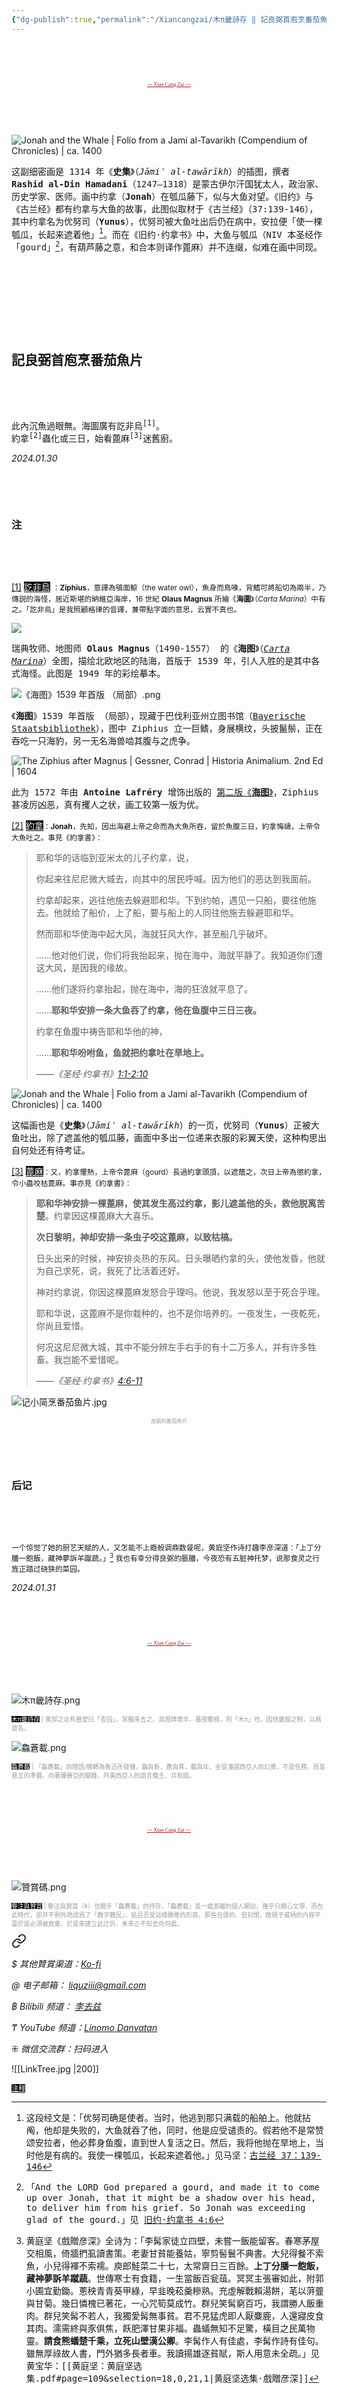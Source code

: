 ```yaml
---
{"dg-publish":true,"permalink":"/Xiancangzai/木π畿詩存 ‖ 記良弼首庖烹番茄魚片/","tags":["李去兹","木π畿詩存","旧诗","良弼","圣经","古兰经"],"created":"2024-01-30T14:36:20.663+08:00"}
---
```



<pre>



</pre>

<pre style="text-align:center;font-family:'AntroVectra';"><a href="https://www.xiancangzai.com/" style="font-size:0.6em; color:#a61b29;">--- Xian Cang Zai ---</a></pre>

<pre>



</pre>

![Jonah and the Whale | Folio from a Jami al-Tavarikh (Compendium of Chronicles) | ca. 1400](https://www.artbible.info/images/anoniem_jona_walvis_grt.jpg)

<samp>这副细密画是 1314 年《**史集**》（*Jāmiʿ al-tawārīkh*）的插图，撰者 **Rashid al-Din Hamadani**（1247–1318）是蒙古伊尔汗国犹太人，政治家、历史学家、医师。画中约拿（**Jonah**）在瓠瓜藤下，似与大鱼对望。《旧约》与《古兰经》都有约拿与大鱼的故事，此图似取材于《古兰经》（37:139-146），其中约拿名为优努司（**Yunus**），优努司被大鱼吐出后仍在病中，安拉便「使一棵瓠瓜，长起来遮着他」[^1]。而在《旧约·约拿书》中，大鱼与瓠瓜（NIV 本圣经作「gourd」[^2]，有葫芦藤之意，和合本则译作蓖麻）并不连缀，似难在画中同现。</samp>

<pre>







</pre>

## 記良弼首庖烹番茄魚片

<pre>



</pre>

<pre>
此內沉魚過眼無。海圖廣有訖非烏<sup>[1]</sup>。
約拿<sup>[2]</sup>蟲化或三日，始看蓖麻<sup>[3]</sup>迷舊廚。
</pre>

<cite>2024.01.30</cite>

<pre>



</pre>

### 注

<pre>



</pre>

<ins>[1]</ins> <ins style="background: black;color:white">訖非烏</ins> <small>：**Ziphius**，意譯為鴞面鯨（the water owl），魚身而鳥喙，背鰭可將船切為兩半，乃傳説的海怪，居近斯堪的納維亞海岸，16 世紀 **Olaus Magnus** 所繪《**海圖**》（*Carta Marina*）中有之。「訖非烏」是我照顧格律的音譯，兼帶點字面的意思，云實不真也。</small>

![](https://upload.wikimedia.org/wikipedia/commons/thumb/e/ea/Carta_Marina.jpeg/1024px-Carta_Marina.jpeg)

<samp>瑞典牧师、地图师 **Olaus Magnus**（1490-1557） 的《**海图**》（[*Carta Marina*](https://en.wikipedia.org/wiki/File:Carta_Marina.jpeg)）全图，描绘北欧地区的陆海，首版于 1539 年，引人入胜的是其中各式海怪。此图是 1949 年的彩绘摹本。</samp>

![《海图》1539 年首版 （局部）.png](/img/user/%E9%99%84%E4%BB%B6/%E9%99%84%E4%BB%B62024/%E3%80%8A%E6%B5%B7%E5%9B%BE%E3%80%8B1539%20%E5%B9%B4%E9%A6%96%E7%89%88%20%EF%BC%88%E5%B1%80%E9%83%A8%EF%BC%89.png)

<samp>《**海图**》1539 年首版 （局部），现藏于巴伐利亚州立图书馆（[Bayerische Staatsbibliothek](https://www.digitale-sammlungen.de/en/view/bsb00002967?page=4,5)），图中 Ziphius 立一巨鳍，身展横纹，头披鬣鬃，正在吞吃一只海豹，另一无名海兽啮其腹与之虎争。</samp>

![The Ziphius after Magnus | Gessner, Conrad | Historia Animalium. 2nd Ed | 1604](https://64.media.tumblr.com/8f38e6f5d9204100077985dfb8d11ec1/81c3685f7107607a-db/s500x750/6779a4db97495907c7e2d36d29fa5a9ce481074e.jpg)

<samp>此为 1572 年由 **Antoine Lafréry** 增饰出版的 [第二版《**海图**》](https://www.loc.gov/item/2021668418#institution=national-library-of-sweden)，Ziphius 甚凌厉凶恶，真有攫人之状，画工较第一版为优。</samp>

<ins>[2]</ins> <ins style="background: black;color:white">約拿</ins><small>：**Jonah**，先知，因出海避上帝之命而為大魚所吞，留於魚腹三日，約拿悔禱，上帝令大魚吐之。事見《約拿書》：</small>

> 耶和华的话临到亚米太的儿子约拿，说，
>
> 你起来往尼尼微大城去，向其中的居民呼喊。因为他们的恶达到我面前。
>
> 约拿却起来，逃往他施去躲避耶和华。下到约帕，遇见一只船，要往他施去。他就给了船价，上了船，要与船上的人同往他施去躲避耶和华。
>
> 然而耶和华使海中起大风，海就狂风大作，甚至船几乎破坏。
>
> ……他对他们说，你们将我抬起来，抛在海中，海就平静了。我知道你们遭这大风，是因我的缘故。
>
> ……他们遂将约拿抬起，抛在海中，海的狂浪就平息了。
>
> ……**耶和华安排一条大鱼吞了约拿，他在鱼腹中三日三夜。**
>
> 约拿在鱼腹中祷告耶和华他的神，
>
> ……**耶和华吩咐鱼，鱼就把约拿吐在旱地上。**
>
> <cite>——《圣经·约拿书》[1:1-2:10](calibre://view-book/_hex_-43616c69627265/44/EPUB?open_at=epubcfi%28/1850/2/4/12/34/2/1:0%29)</cite>

![Jonah and the Whale | Folio from a Jami al-Tavarikh (Compendium of Chronicles) | ca. 1400](https://upload.wikimedia.org/wikipedia/commons/thumb/4/48/Jonah_and_the_Whale%2C_Folio_from_a_Jami_al-Tavarikh_%28Compendium_of_Chronicles%29.jpg/1280px-Jonah_and_the_Whale%2C_Folio_from_a_Jami_al-Tavarikh_%28Compendium_of_Chronicles%29.jpg)

<samp>这幅画也是《**史集**》（*Jāmiʿ al-tawārīkh*）的一页，优努司（**Yunus**）正被大鱼吐出，除了遮盖他的瓠瓜藤，画面中多出一位递来衣服的彩翼天使，这种构思出自何处还有待考证。</samp>

<ins>[3]</ins> <ins style="background: black;color:white">蓖麻</ins><small>：又，約拿懼熱，上帝令蓖麻（gourd）長過約拿頭頂，以遮蔭之，次日上帝為懲約拿，令小蟲咬枯蓖麻。事亦見《約拿書》：</small>

> **耶和华神安排一棵蓖麻，使其发生高过约拿，影儿遮盖他的头，救他脱离苦楚**。约拿因这棵蓖麻大大喜乐。
>
> **次日黎明，神却安排一条虫子咬这蓖麻，以致枯槁。**
>
> 日头出来的时候，神安排炎热的东风。日头曝晒约拿的头，使他发昏，他就为自己求死，说，我死了比活着还好。
>
> 神对约拿说，你因这棵蓖麻发怒合乎理吗。他说，我发怒以至于死合乎理。
>
> 耶和华说，这蓖麻不是你栽种的，也不是你培养的。一夜发生，一夜乾死，你尚且爱惜。
>
> 何况这尼尼微大城，其中不能分辨左手右手的有十二万多人，并有许多牲畜。我岂能不爱惜呢。
>
> <cite>——《圣经·约拿书》[4:6-11](calibre://view-book/_hex_-43616c69627265/44/EPUB?open_at=epubcfi%28/1856/2/4/4/12/12/2/1:0%29)</cite>

![记小简烹番茄鱼片.jpg](/img/user/%E9%99%84%E4%BB%B6/%E9%99%84%E4%BB%B62024/%E8%AE%B0%E5%B0%8F%E7%AE%80%E7%83%B9%E7%95%AA%E8%8C%84%E9%B1%BC%E7%89%87.jpg)

<p style="text-align:center;color:#999ea2;font-size:0.6em;">良弼的番茄魚片</p>

<pre>



</pre>

### 后记

<pre>



</pre>

<small>一个惊觉了她的厨艺天赋的人，又怎能不上瘾般调鼎数餐呢，黄庭坚作诗打趣李彦深道：「上丁分膰一飽飯，藏神夢訴羊蹴蔬。」[^3] 我也有幸分得良弼的脤膰，今夜恐有五脏神托梦，说那食灵之行旌正踏过硗狭的菜园。</small>

<cite>2024.01.31</cite>

<pre>



</pre>

<pre style="text-align:center;font-family:'AntroVectra';"><a href="https://www.xiancangzai.com/" style="font-size:0.6em; color:#a61b29;">--- Xian Cang Zai ---</a></pre>

<pre>



</pre>

![木π畿詩存.png](/img/user/%E9%99%84%E4%BB%B6/%E9%99%84%E4%BB%B62024/%E6%9C%A8%CF%80%E7%95%BF%E8%A9%A9%E5%AD%98.png)

<p style="font-size:0.7em; color:#999ea2"><ins style="font-size:1em;background: black;color:white">木π畿詩存</ins> | 寓邸之北有膳堂曰「杏园」，常獨來去之，其燈牌壞半，暮夜瞻視，則「木π」也，因效畿服之制，以爲齋名。</p>

![鱻蒼載.png](/img/user/%E9%99%84%E4%BB%B6/%E9%99%84%E4%BB%B62024/%E9%B1%BB%E8%92%BC%E8%BC%89.png)

<p style="font-size:0.7em; color:#999ea2"><ins style="font-size:1em;background: black;color:white">鱻蒼載</ins> | 「鱻蒼載」的隱語/鴘轉為魯迅所發機，鱻與新，蒼與青，載與年，全是潘諾西亞人的幻覺，不是任務，而是悬亙的準備，向著彌賽亞的腳踵、阿美西亞人的語言僭主、共和囻。</p>

<pre>



</pre>

<pre style="text-align:center;font-family:'AntroVectra';"><a href="https://www.xiancangzai.com/" style="font-size:0.6em; color:#a61b29;">--- Xian Cang Zai ---</a></pre>

<pre>



</pre>

![贊賞碼.png](/img/user/%E9%99%84%E4%BB%B6/%E9%99%84%E4%BB%B62024/%E8%B4%8A%E8%B3%9E%E7%A2%BC.png)

<p style="font-size:0.7em; color:#999ea2"><ins style="font-size:1em;background: black;color:white">眷注與贊賞</ins> | 眷注與贊賞（¥）也關乎「鱻蒼載」的持存，「鱻蒼載」是一處游離的個人網站，幾乎只關心文學，而在此時代，卻并不例外地成爲了「數字難民」，姑且忍受這樣驕稚的形容。那些自便的、但封閉、敞視于威柄的内容平臺於是必須被放棄，於是來建立此迂折，未來正不知去向何處。</p>


<div class="transclusion internal-embed is-loaded"><a class="markdown-embed-link" href="/xiancangzai/link-tree/" aria-label="Open link"><svg xmlns="http://www.w3.org/2000/svg" width="24" height="24" viewBox="0 0 24 24" fill="none" stroke="currentColor" stroke-width="2" stroke-linecap="round" stroke-linejoin="round" class="svg-icon lucide-link"><path d="M10 13a5 5 0 0 0 7.54.54l3-3a5 5 0 0 0-7.07-7.07l-1.72 1.71"></path><path d="M14 11a5 5 0 0 0-7.54-.54l-3 3a5 5 0 0 0 7.07 7.07l1.71-1.71"></path></svg></a><div class="markdown-embed">





<cite>$ 其他贊賞渠道：[Ko-fi](https://ko-fi.com/xiancangzai)</cite>

<cite>@ 电子邮箱： liquziii@gmail.com </cite>

<cite>฿ Bilibili 频道： [李去兹](https://space.bilibili.com/1676863200)</cite>

<cite>₸ YouTube 频道：[Linomo Danvatan](http://www.youtube.com/@LinomoDanvatan) </cite>

<cite>⁜ 微信交流群：扫码进入</cite>

![[LinkTree.jpg \|200]]


</div></div>


<ins style="font-size:0.8em;background: black;color:white">注释</ins>

[^1]: <samp>这段经文是：「优努司确是使者。当时，他逃到那只满载的船舶上。他就拈阄，他却是失败的，大鱼就吞了他，同时，他是应受谴责的。假若他不是常赞颂安拉者，他必葬身鱼腹，直到世人复活之日。然后，我将他抛在旱地上，当时他是有病的。我使一棵瓠瓜，长起来遮着他。」见马坚：[古兰经 37：139-146](calibre://view-book/_hex_-43616c69627265/48/EPUB?open_at=epubcfi%28/178/2/4/2/566/1:0%29)</samp>
[^2]: <samp>「And the LORD God prepared a gourd, and made it to come up over Jonah, that it might be a shadow over his head, to deliver him from his grief. So Jonah was exceeding glad of the gourd.」见 [旧约·约拿书 4:6](calibre://view-book/_hex_-43616c69627265/44/EPUB?open_at=epubcfi%28/1856/2/4/4/12/12/4/1:1%29)</samp>
[^3]: <samp>黄庭坚《戲贈彦深》全诗为：「李髯家徒立四壁，未嘗一飯能留客。春寒茅屋交相風，倚牆捫虱讀書策。老妻甘貧能養姑，寧剪髻鬟不典書。大兒得餐不索魚，小兒得褌不索襦。庾郎鮭菜二十七，太常齋日三百餘。**上丁分膰一飽飯，藏神夢訴羊蹴蔬**。世傳寒士有食籍，一生當飯百瓮葅。冥冥主張審如此，附郭小圃宜勤鋤。蔥秧青青葵甲綠，早韭晚菘羹糝熟。充虛解戰賴湯餅，芼以蓱虀與甘菊。幾日憐槐已著花，一心咒筍莫成竹。群兒笑髯窮百巧，我謂勝人飯重肉。群兒笑髯不若人，我獨愛髯無事貧。君不見猛虎即人厭麋鹿，人還寢皮食其肉。濡需終與豕俱焦，飫肥澤甘果非福。蟲蟻無知不足驚，橫目之民萬物靈。**請食熊蟠楚千乘，立死山壁漢公卿**。李髯作人有佳處，李髯作詩有佳句。雖無厚祿故人書，門外猶多長者車。我讀揚雄逐貧賦，斯人用意未全疏。」见黄宝华：[[黄庭坚：黄庭坚选集.pdf#page=109&selection=18,0,21,1|黄庭坚选集·戲贈彦深]]</samp>

